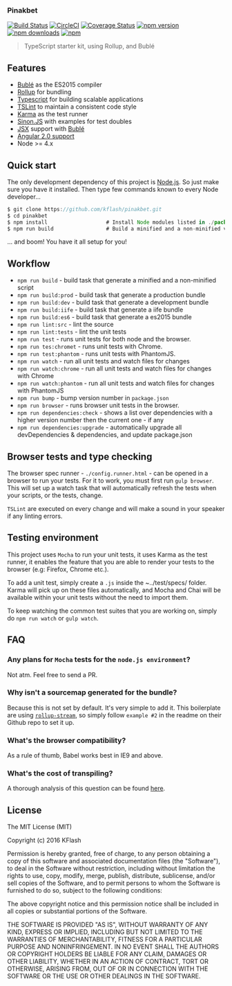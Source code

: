 ### Pinakbet

[![Build Status](https://travis-ci.org/Kflash/pinakbet.svg?branch=master)](https://travis-ci.org/Kflash/pinakbet)
[![CircleCI](https://circleci.com/gh/Kflash/pinakbet.svg?style=svg)](https://circleci.com/gh/Kflash/pinakbet)
[![Coverage Status](https://coveralls.io/repos/github/Kflash/pinakbet/badge.svg?branch=master)](https://coveralls.io/github/Kflash/pinakbet?branch=master)
[![npm version](https://badge.fury.io/js/pinakbet.svg)](https://badge.fury.io/js/pinakbet)
[![npm downloads](https://img.shields.io/npm/dm/pinakbet.svg)](https://www.npmjs.org/package/pinakbet)
[![npm](https://img.shields.io/npm/l/express.svg?style=flat-square)](https://github.com/kflash/pinakbet/blob/master/LICENSE.md)


> TypeScript starter kit, using Rollup, and Bublé

## Features

* [Bublé](https://gitlab.com/Rich-Harris/buble) as the ES2015 compiler
* [Rollup](http://rollupjs.org/) for bundling
* [Typescript](https://www.typescriptlang.org/) for building scalable applications
* [TSLint](https://palantir.github.io/tslint/) to maintain a consistent code style
* [Karma](http://karma-runner.github.io/0.13/index.html) as the test runner
* [Sinon.JS](http://sinonjs.org/) with examples for test doubles
* [JSX](https://facebook.github.io/jsx/) support with [Bublé](https://gitlab.com/Rich-Harris/buble)
* [Angular 2.0 support](https://angularjs.org/)
* Node >= 4.x

## Quick start

The only development dependency of this project is [Node.js](https://nodejs.org/en/). So just make sure you have it installed. Then type few commands known to every Node developer...

```js
$ git clone https://github.com/kflash/pinakbet.git
$ cd pinakbet
$ npm install                   # Install Node modules listed in ./package.json
$ npm run build                 # Build a minified and a non-minified version of the library
```

... and boom! You have it all setup for you!

## Workflow

* `npm run build` - build task that generate a minified and a non-minified script
* `npm run build:prod` - build task that generate a production bundle
* `npm run build:dev` - build task that generate a development bundle
* `npm run build:iife` - build task that generate a iife bundle
* `npm run build:es6` - build task that generate a es2015 bundle
* `npm run lint:src` - lint the source
* `npm run lint:tests` - lint the unit tests
* `npm run test` - runs unit tests for both node and the browser.
* `npm run tes:chromet` - runs unit tests with Chrome.
* `npm run test:phantom` - runs unit tests with PhantomJS.
* `npm run watch` - run all unit tests and watch files for changes
* `npm run watch:chrome` - run all unit tests and watch files for changes with Chrome
* `npm run watch:phantom` - run all unit tests and watch files for changes with PhantomJS
* `npm run bump` - bump version number in `package.json`
* `npm run browser` - runs browser unit tests in the browser.
* `npm run dependencies:check` - shows a list over dependencies with a higher version number then the current one - if any
* `npm run dependencies:upgrade` - automatically upgrade all devDependencies & dependencies, and update package.json

## Browser tests and type checking

The browser spec runner - `./config.runner.html` - can be opened in a browser to run your tests. For it to work, you must first run `gulp browser`. This will set up a watch task that will automatically refresh the tests when your scripts, or the tests, change.

`TSLint` are executed on every change and will make a sound in your speaker if any linting errors.

## Testing environment

This project uses `Mocha` to run your unit tests, it uses Karma as the test runner, it enables the feature that you are able to render your tests to the browser (e.g: Firefox, Chrome etc.).

To add a unit test, simply create a `.js` inside the ~../test/specs/ folder. Karma will pick up on these files automatically, and Mocha and Chai will be available within your unit tests without the need to import them.

To keep watching the common test suites that you are working on, simply do `npm run watch` or `gulp watch`.

## FAQ

### Any plans for `Mocha` tests for the `node.js environment`?

Not atm. Feel free to send a PR.

### Why isn't a sourcemap generated for the bundle?

Because this is not set by default. It's very simple to add it. This boilerplate are using
[`rollup-stream`](https://www.npmjs.com/package/rollup-stream), so simply follow `example #2` in the readme on their Github repo to set it up.

### What's the browser compatibility?

As a rule of thumb, Babel works best in IE9 and above.

### What's the cost of transpiling?

A thorough analysis of this question can be found [here](https://github.com/samccone/The-cost-of-transpiling-es2015-in-2016).

## License

The MIT License (MIT)

Copyright (c) 2016 KFlash

Permission is hereby granted, free of charge, to any person obtaining a copy of this software and associated documentation files (the "Software"), to deal in the
Software without restriction, including without limitation the rights to use, copy, modify, merge, publish, distribute, sublicense, and/or sell copies of the Software,
and to permit persons to whom the Software is furnished to do so, subject to the following conditions:

The above copyright notice and this permission notice shall be included in all copies or substantial portions of the Software.

THE SOFTWARE IS PROVIDED "AS IS", WITHOUT WARRANTY OF ANY KIND, EXPRESS OR IMPLIED, INCLUDING BUT NOT LIMITED TO THE WARRANTIES OF MERCHANTABILITY, FITNESS FOR A
PARTICULAR PURPOSE AND NONINFRINGEMENT. IN NO EVENT SHALL THE AUTHORS OR COPYRIGHT HOLDERS BE LIABLE FOR ANY CLAIM, DAMAGES OR OTHER LIABILITY, WHETHER IN AN ACTION
OF CONTRACT, TORT OR OTHERWISE, ARISING FROM, OUT OF OR IN CONNECTION WITH THE SOFTWARE OR THE USE OR OTHER DEALINGS IN THE SOFTWARE.
